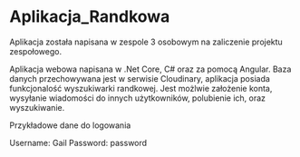 # Aplikacja_Randkowa

Aplikacja została napisana w zespole 3 osobowym na zaliczenie projektu zespołowego.

Aplikacja webowa napisana w .Net Core, C# oraz za pomocą Angular. Baza danych przechowywana jest w serwisie Cloudinary, aplikacja posiada funkcjonalość wyszukiwarki randkowej. Jest możlwie założenie konta, wysyłanie wiadomości do innych użytkowników, polubienie ich, oraz wyszukiwanie.

Przykładowe dane do logowania

Username: Gail
Password: password
